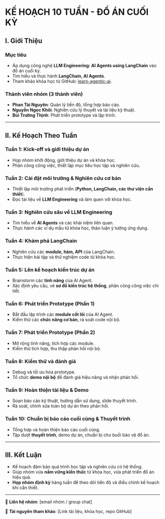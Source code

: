 # KẾ HOẠCH 10 TUẦN - ĐỒ ÁN CUỐI KỲ

## I. Giới Thiệu

### Mục tiêu
- Áp dụng công nghệ **LLM Engineering: AI Agents using LangChain** vào đồ án cuối kỳ.
- Tìm hiểu và thực hành **LangChain, AI Agents**.
- Tham khảo khóa học từ GitHub: [learn-agentic-ai](https://github.com/panaversity/learn-agentic-ai).

### Thành viên nhóm (3 thành viên)
- **Phan Tài Nguyên**: Quản lý tiến độ, tổng hợp báo cáo.
- **Nguyễn Ngọc Khôi**: Nghiên cứu lý thuyết và tài liệu kỹ thuật.
- **Bùi Trường Thịnh**: Phát triển prototype và lập trình.


---

## II. Kế Hoạch Theo Tuần

### Tuần 1: Kick-off và giới thiệu dự án
- Họp nhóm khởi động, giới thiệu dự án và khóa học.
- Phân công công việc, thiết lập mục tiêu học tập và nghiên cứu.

### Tuần 2: Cài đặt môi trường & Nghiên cứu cơ bản
- Thiết lập môi trường phát triển (**Python, LangChain, các thư viện cần thiết**).
- Đọc tài liệu về **LLM Engineering** và làm quen với khóa học.

### Tuần 3: Nghiên cứu sâu về LLM Engineering
- Tìm hiểu về **AI Agents** và các khái niệm liên quan.
- Thực hành các ví dụ mẫu từ khóa học, thảo luận ý tưởng ứng dụng.

### Tuần 4: Khám phá LangChain
- Nghiên cứu các **module, hàm, API** của LangChain.
- Thực hiện bài tập và thử nghiệm code từ khóa học.

### Tuần 5: Lên kế hoạch kiến trúc dự án
- Brainstorm các **tính năng** của AI Agent.
- Xác định yêu cầu, vẽ **sơ đồ kiến trúc hệ thống**, phân công công việc chi tiết.

### Tuần 6: Phát triển Prototype (Phần 1)
- Bắt đầu lập trình các **module cốt lõi** của AI Agent.
- Kiểm thử các **chức năng cơ bản**, rà soát code nội bộ.

### Tuần 7: Phát triển Prototype (Phần 2)
- Mở rộng tính năng, tích hợp các module.
- Kiểm thử tích hợp, thu thập phản hồi nội bộ.

### Tuần 8: Kiểm thử và đánh giá
- Debug và tối ưu hóa prototype.
- Tổ chức **demo nội bộ** để đánh giá hiệu năng và nhận phản hồi.

### Tuần 9: Hoàn thiện tài liệu & Demo
- Soạn báo cáo kỹ thuật, hướng dẫn sử dụng, slide thuyết trình.
- Rà soát, chỉnh sửa toàn bộ dự án theo phản hồi.

### Tuần 10: Chuẩn bị báo cáo cuối cùng & Thuyết trình
- Tổng hợp và hoàn thiện báo cáo cuối cùng.
- Tập dượt **thuyết trình**, demo dự án, chuẩn bị cho buổi bảo vệ đồ án.

---

## III. Kết Luận
- Kế hoạch đảm bảo quá trình học tập và nghiên cứu có hệ thống.
- Giúp nhóm vừa **nắm vững kiến thức** từ khóa học, vừa phát triển đồ án hiệu quả.
- **Họp nhóm định kỳ** hàng tuần để theo dõi tiến độ và điều chỉnh kế hoạch khi cần thiết.

---


📌 **Liên hệ nhóm**: [email nhóm / group chat]

📌 **Tài nguyên tham khảo**: [Link tài liệu, khóa học, repo GitHub]
